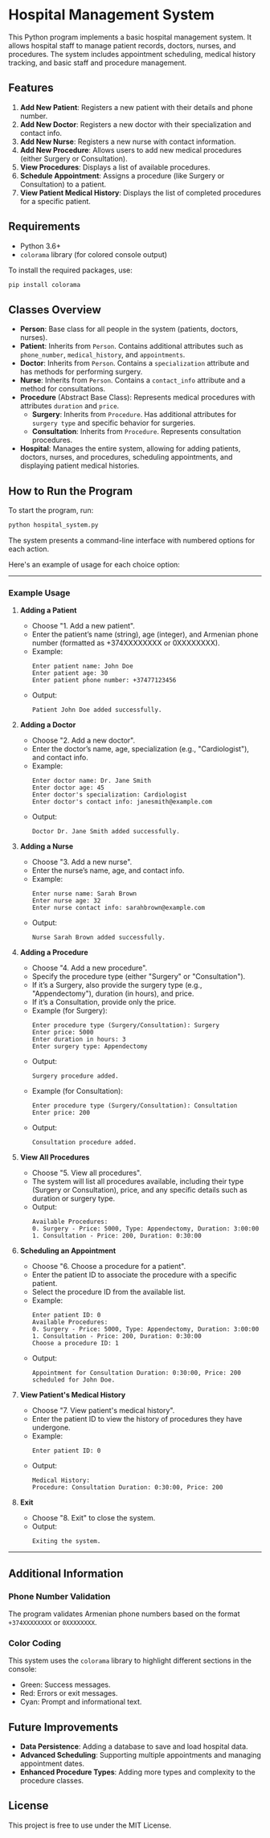 # Hospital Management System

This Python program implements a basic hospital management system. It allows hospital staff to manage patient records, doctors, nurses, and procedures. The system includes appointment scheduling, medical history tracking, and basic staff and procedure management.

## Features

1. **Add New Patient**: Registers a new patient with their details and phone number.
2. **Add New Doctor**: Registers a new doctor with their specialization and contact info.
3. **Add New Nurse**: Registers a new nurse with contact information.
4. **Add New Procedure**: Allows users to add new medical procedures (either Surgery or Consultation).
5. **View Procedures**: Displays a list of available procedures.
6. **Schedule Appointment**: Assigns a procedure (like Surgery or Consultation) to a patient.
7. **View Patient Medical History**: Displays the list of completed procedures for a specific patient.

## Requirements

- Python 3.6+
- `colorama` library (for colored console output)

To install the required packages, use:
```bash
pip install colorama
```

## Classes Overview

- **Person**: Base class for all people in the system (patients, doctors, nurses).
- **Patient**: Inherits from `Person`. Contains additional attributes such as `phone_number`, `medical_history`, and `appointments`.
- **Doctor**: Inherits from `Person`. Contains a `specialization` attribute and has methods for performing surgery.
- **Nurse**: Inherits from `Person`. Contains a `contact_info` attribute and a method for consultations.
- **Procedure** (Abstract Base Class): Represents medical procedures with attributes `duration` and `price`.
  - **Surgery**: Inherits from `Procedure`. Has additional attributes for `surgery type` and specific behavior for surgeries.
  - **Consultation**: Inherits from `Procedure`. Represents consultation procedures.
- **Hospital**: Manages the entire system, allowing for adding patients, doctors, nurses, and procedures, scheduling appointments, and displaying patient medical histories.

## How to Run the Program

To start the program, run:
```bash
python hospital_system.py
```

The system presents a command-line interface with numbered options for each action.

Here's an example of usage for each choice option:

---

### Example Usage

1. **Adding a Patient**
   - Choose "1. Add a new patient".
   - Enter the patient’s name (string), age (integer), and Armenian phone number (formatted as +374XXXXXXXX or 0XXXXXXXX).
   - Example:
     ```plaintext
     Enter patient name: John Doe
     Enter patient age: 30
     Enter patient phone number: +37477123456
     ```
   - Output:
     ```plaintext
     Patient John Doe added successfully.
     ```

2. **Adding a Doctor**
   - Choose "2. Add a new doctor".
   - Enter the doctor’s name, age, specialization (e.g., "Cardiologist"), and contact info.
   - Example:
     ```plaintext
     Enter doctor name: Dr. Jane Smith
     Enter doctor age: 45
     Enter doctor's specialization: Cardiologist
     Enter doctor's contact info: janesmith@example.com
     ```
   - Output:
     ```plaintext
     Doctor Dr. Jane Smith added successfully.
     ```

3. **Adding a Nurse**
   - Choose "3. Add a new nurse".
   - Enter the nurse’s name, age, and contact info.
   - Example:
     ```plaintext
     Enter nurse name: Sarah Brown
     Enter nurse age: 32
     Enter nurse contact info: sarahbrown@example.com
     ```
   - Output:
     ```plaintext
     Nurse Sarah Brown added successfully.
     ```

4. **Adding a Procedure**
   - Choose "4. Add a new procedure".
   - Specify the procedure type (either "Surgery" or "Consultation").
   - If it’s a Surgery, also provide the surgery type (e.g., "Appendectomy"), duration (in hours), and price.
   - If it’s a Consultation, provide only the price.
   - Example (for Surgery):
     ```plaintext
     Enter procedure type (Surgery/Consultation): Surgery
     Enter price: 5000
     Enter duration in hours: 3
     Enter surgery type: Appendectomy
     ```
   - Output:
     ```plaintext
     Surgery procedure added.
     ```
   - Example (for Consultation):
     ```plaintext
     Enter procedure type (Surgery/Consultation): Consultation
     Enter price: 200
     ```
   - Output:
     ```plaintext
     Consultation procedure added.
     ```

5. **View All Procedures**
   - Choose "5. View all procedures".
   - The system will list all procedures available, including their type (Surgery or Consultation), price, and any specific details such as duration or surgery type.
   - Output:
     ```plaintext
     Available Procedures:
     0. Surgery - Price: 5000, Type: Appendectomy, Duration: 3:00:00
     1. Consultation - Price: 200, Duration: 0:30:00
     ```

6. **Scheduling an Appointment**
   - Choose "6. Choose a procedure for a patient".
   - Enter the patient ID to associate the procedure with a specific patient.
   - Select the procedure ID from the available list.
   - Example:
     ```plaintext
     Enter patient ID: 0
     Available Procedures:
     0. Surgery - Price: 5000, Type: Appendectomy, Duration: 3:00:00
     1. Consultation - Price: 200, Duration: 0:30:00
     Choose a procedure ID: 1
     ```
   - Output:
     ```plaintext
     Appointment for Consultation Duration: 0:30:00, Price: 200 scheduled for John Doe.
     ```

7. **View Patient's Medical History**
   - Choose "7. View patient's medical history".
   - Enter the patient ID to view the history of procedures they have undergone.
   - Example:
     ```plaintext
     Enter patient ID: 0
     ```
   - Output:
     ```plaintext
     Medical History:
     Procedure: Consultation Duration: 0:30:00, Price: 200
     ```

8. **Exit**
   - Choose "8. Exit" to close the system.
   - Output:
     ```plaintext
     Exiting the system.
     ```
---

## Additional Information

### Phone Number Validation
The program validates Armenian phone numbers based on the format `+374XXXXXXXX` or `0XXXXXXXX`.

### Color Coding
This system uses the `colorama` library to highlight different sections in the console:
- Green: Success messages.
- Red: Errors or exit messages.
- Cyan: Prompt and informational text.

## Future Improvements
- **Data Persistence**: Adding a database to save and load hospital data.
- **Advanced Scheduling**: Supporting multiple appointments and managing appointment dates.
- **Enhanced Procedure Types**: Adding more types and complexity to the procedure classes.

## License
This project is free to use under the MIT License.
